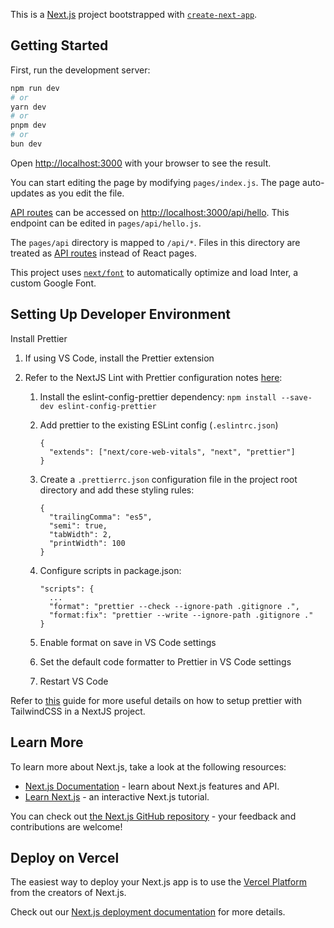 This is a [Next.js](https://nextjs.org/) project bootstrapped with [`create-next-app`](https://github.com/vercel/next.js/tree/canary/packages/create-next-app).

## Getting Started

First, run the development server:

```bash
npm run dev
# or
yarn dev
# or
pnpm dev
# or
bun dev
```

Open [http://localhost:3000](http://localhost:3000) with your browser to see the result.

You can start editing the page by modifying `pages/index.js`. The page auto-updates as you edit the file.

[API routes](https://nextjs.org/docs/api-routes/introduction) can be accessed on [http://localhost:3000/api/hello](http://localhost:3000/api/hello). This endpoint can be edited in `pages/api/hello.js`.

The `pages/api` directory is mapped to `/api/*`. Files in this directory are treated as [API routes](https://nextjs.org/docs/api-routes/introduction) instead of React pages.

This project uses [`next/font`](https://nextjs.org/docs/basic-features/font-optimization) to automatically optimize and load Inter, a custom Google Font.

## Setting Up Developer Environment

Install Prettier

1.  If using VS Code, install the Prettier extension
2.  Refer to the NextJS Lint with Prettier configuration notes [here](https://nextjs.org/docs/pages/building-your-application/configuring/eslint#usage-with-other-tools):

    1.  Install the eslint-config-prettier dependency: `npm install --save-dev eslint-config-prettier`
    2.  Add prettier to the existing ESLint config (`.eslintrc.json`)

        ```
        {
          "extends": ["next/core-web-vitals", "next", "prettier"]
        }
        ```

    3.  Create a `.prettierrc.json` configuration file in the project root directory and add these styling rules:

        ```
        {
          "trailingComma": "es5",
          "semi": true,
          "tabWidth": 2,
          "printWidth": 100
        }
        ```

    4.  Configure scripts in package.json:

        ```
        "scripts": {
          ...
          "format": "prettier --check --ignore-path .gitignore .",
          "format:fix": "prettier --write --ignore-path .gitignore ."
        }
        ```

    5.  Enable format on save in VS Code settings
    6.  Set the default code formatter to Prettier in VS Code settings
    7.  Restart VS Code

Refer to [this](https://medium.com/@cameronadams1225/setting-up-a-next-js-13-project-with-eslint-and-prettier-735c3ccfd26c) guide for more useful details on how to setup prettier with TailwindCSS in a NextJS project.

## Learn More

To learn more about Next.js, take a look at the following resources:

- [Next.js Documentation](https://nextjs.org/docs) - learn about Next.js features and API.
- [Learn Next.js](https://nextjs.org/learn) - an interactive Next.js tutorial.

You can check out [the Next.js GitHub repository](https://github.com/vercel/next.js/) - your feedback and contributions are welcome!

## Deploy on Vercel

The easiest way to deploy your Next.js app is to use the [Vercel Platform](https://vercel.com/new?utm_medium=default-template&filter=next.js&utm_source=create-next-app&utm_campaign=create-next-app-readme) from the creators of Next.js.

Check out our [Next.js deployment documentation](https://nextjs.org/docs/deployment) for more details.
